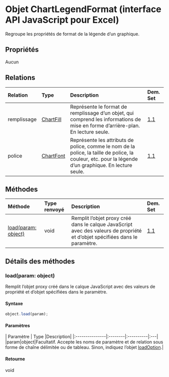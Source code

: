 # <a name="chartlegendformat-object-javascript-api-for-excel"></a>Objet ChartLegendFormat (interface API JavaScript pour Excel)

Regroupe les propriétés de format de la légende d’un graphique.

## <a name="properties"></a>Propriétés

Aucun

## <a name="relationships"></a>Relations
| Relation | Type   |Description| Dem. Set|
|:---------------|:--------|:----------|:----|
|remplissage|[ChartFill](chartfill.md)|Représente le format de remplissage d’un objet, qui comprend les informations de mise en forme d’arrière-plan. En lecture seule.|[1.1](../requirement-sets/excel-api-requirement-sets.md)|
|police|[ChartFont](chartfont.md)|Représente les attributs de police, comme le nom de la police, la taille de police, la couleur, etc. pour la légende d’un graphique. En lecture seule.|[1.1](../requirement-sets/excel-api-requirement-sets.md)|

## <a name="methods"></a>Méthodes

| Méthode           | Type renvoyé    |Description| Dem. Set|
|:---------------|:--------|:----------|:----|
|[load(param: object)](#loadparam-object)|void|Remplit l’objet proxy créé dans le calque JavaScript avec des valeurs de propriété et d’objet spécifiées dans le paramètre.|[1.1](../requirement-sets/excel-api-requirement-sets.md)|

## <a name="method-details"></a>Détails des méthodes


### <a name="loadparam-object"></a>load(param: object)
Remplit l’objet proxy créé dans le calque JavaScript avec des valeurs de propriété et d’objet spécifiées dans le paramètre.

#### <a name="syntax"></a>Syntaxe
```js
object.load(param);
```

#### <a name="parameters"></a>Paramètres
| Paramètre    | Type   |Description|
|:---------------|:--------|:----------|:---|
|param|object|Facultatif. Accepte les noms de paramètre et de relation sous forme de chaîne délimitée ou de tableau. Sinon, indiquez l’objet [loadOption](loadoption.md).|

#### <a name="returns"></a>Retourne
void
